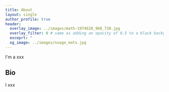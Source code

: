 ```yaml
---
title: About
layout: single
author_profile: true
header:
  overlay_image: ../images/math-1974628_960_720.jpg
  overlay_filter: 0 # same as adding an opacity of 0.5 to a black background
  exceprt: "                                                                               "                                                          
  og_image: ../images/nuage_mots.jpg
---
```


I'm a xxx

## Bio

I xxx

